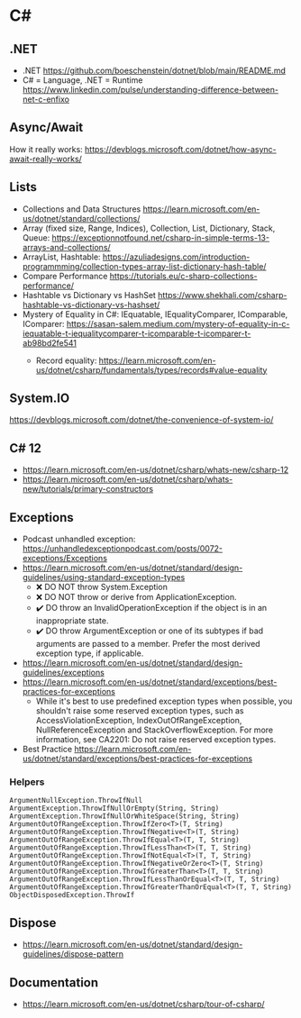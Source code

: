 # C#

## .NET

- .NET <https://github.com/boeschenstein/dotnet/blob/main/README.md>
- C# = Language, .NET = Runtime <https://www.linkedin.com/pulse/understanding-difference-between-net-c-enfixo>

## Async/Await

How it really works: <https://devblogs.microsoft.com/dotnet/how-async-await-really-works/>

## Lists

- Collections and Data Structures <https://learn.microsoft.com/en-us/dotnet/standard/collections/>
- Array (fixed size, Range, Indices), Collection, List, Dictionary, Stack, Queue: <https://exceptionnotfound.net/csharp-in-simple-terms-13-arrays-and-collections/>
- ArrayList, Hashtable: <https://azuliadesigns.com/introduction-programmming/collection-types-array-list-dictionary-hash-table/>
- Compare Performance <https://tutorials.eu/c-sharp-collections-performance/>
- Hashtable vs Dictionary vs HashSet <https://www.shekhali.com/csharp-hashtable-vs-dictionary-vs-hashset/>
- Mystery of Equality in C#: IEquatable<T>, IEqualityComparer<T>, IComparable<T>, IComparer<T>: <https://sasan-salem.medium.com/mystery-of-equality-in-c-iequatable-t-iequalitycomparer-t-icomparable-t-icomparer-t-ab98bd2fe541>
  - Record equality: <https://learn.microsoft.com/en-us/dotnet/csharp/fundamentals/types/records#value-equality>

## System.IO

<https://devblogs.microsoft.com/dotnet/the-convenience-of-system-io/>

## C# 12

- <https://learn.microsoft.com/en-us/dotnet/csharp/whats-new/csharp-12>
- <https://learn.microsoft.com/en-us/dotnet/csharp/whats-new/tutorials/primary-constructors>

## Exceptions

- Podcast unhandled exception: <https://unhandledexceptionpodcast.com/posts/0072-exceptions/Exceptions>
- <https://learn.microsoft.com/en-us/dotnet/standard/design-guidelines/using-standard-exception-types>
  - ❌ DO NOT throw System.Exception 
  - ❌ DO NOT throw or derive from ApplicationException.
  - ✔️ DO throw an InvalidOperationException if the object is in an inappropriate state.
  - ✔️ DO throw ArgumentException or one of its subtypes if bad arguments are passed to a member. Prefer the most derived exception type, if applicable.
- <https://learn.microsoft.com/en-us/dotnet/standard/design-guidelines/exceptions>
- <https://learn.microsoft.com/en-us/dotnet/standard/exceptions/best-practices-for-exceptions>
  - While it's best to use predefined exception types when possible, you shouldn't raise some reserved exception types, such as AccessViolationException, IndexOutOfRangeException, NullReferenceException and StackOverflowException. For more information, see CA2201: Do not raise reserved exception types.
- Best Practice <https://learn.microsoft.com/en-us/dotnet/standard/exceptions/best-practices-for-exceptions>

### Helpers

```
ArgumentNullException.ThrowIfNull
ArgumentException.ThrowIfNullOrEmpty(String, String)
ArgumentException.ThrowIfNullOrWhiteSpace(String, String)
ArgumentOutOfRangeException.ThrowIfZero<T>(T, String)
ArgumentOutOfRangeException.ThrowIfNegative<T>(T, String)
ArgumentOutOfRangeException.ThrowIfEqual<T>(T, T, String)
ArgumentOutOfRangeException.ThrowIfLessThan<T>(T, T, String)
ArgumentOutOfRangeException.ThrowIfNotEqual<T>(T, T, String)
ArgumentOutOfRangeException.ThrowIfNegativeOrZero<T>(T, String)
ArgumentOutOfRangeException.ThrowIfGreaterThan<T>(T, T, String)
ArgumentOutOfRangeException.ThrowIfLessThanOrEqual<T>(T, T, String)
ArgumentOutOfRangeException.ThrowIfGreaterThanOrEqual<T>(T, T, String)
ObjectDisposedException.ThrowIf 
```

## Dispose

- <https://learn.microsoft.com/en-us/dotnet/standard/design-guidelines/dispose-pattern>

## Documentation

- <https://learn.microsoft.com/en-us/dotnet/csharp/tour-of-csharp/>
